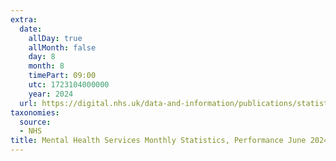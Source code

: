 ```yaml
---
extra:
  date:
    allDay: true
    allMonth: false
    day: 8
    month: 8
    timePart: 09:00
    utc: 1723104000000
    year: 2024
  url: https://digital.nhs.uk/data-and-information/publications/statistical/mental-health-services-monthly-statistics/performance-june-2024
taxonomies:
  source:
  - NHS
title: Mental Health Services Monthly Statistics, Performance June 2024
---
```

